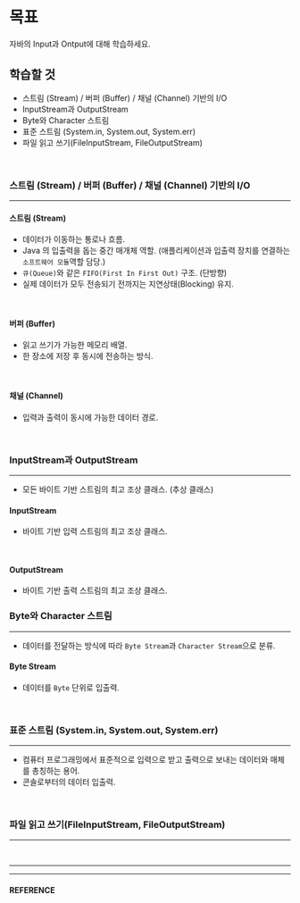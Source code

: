 # 목표
자바의 Input과 Ontput에 대해 학습하세요.
<br>

## 학습할 것
- 스트림 (Stream) / 버퍼 (Buffer) / 채널 (Channel) 기반의 I/O
- InputStream과 OutputStream
- Byte와 Character 스트림
- 표준 스트림 (System.in, System.out, System.err)
- 파일 읽고 쓰기(FileInputStream, FileOutputStream)
<br>


### 스트림 (Stream) / 버퍼 (Buffer) / 채널 (Channel) 기반의 I/O
---
  #### 스트림 (Stream)
  - 데이터가 이동하는 통로나 흐름.
  - Java 의 입출력을 돕는 중간 매개체 역할. (애플리케이션과 입출력 장치를 연결하는 `소프트웨어 모듈`역할 담당.)
  - `큐(Queue)`와 같은 `FIFO(First In First Out)` 구조. (단방향)
  - 실제 데이터가 모두 전송되기 전까지는 지연상태(Blocking) 유지.
<br>

  #### 버퍼 (Buffer)
  - 읽고 쓰기가 가능한 메모리 배열.
  - 한 장소에 저장 후 동시에 전송하는 방식.
<br>

  #### 채널 (Channel)
  - 입력과 출력이 동시에 가능한 데이터 경로.
<br>


### InputStream과 OutputStream
---
  - 모든 바이트 기반 스트림의 최고 조상 클래스. (추상 클래스)

  #### InputStream
  - 바이트 기반 입력 스트림의 최고 조상 클래스.
<br>

  #### OutputStream
  - 바이트 기반 출력 스트림의 최고 조상 클래스.


### Byte와 Character 스트림
---
  - 데이터를 전달하는 방식에 따라 `Byte Stream`과 `Character Stream`으로 분류.

  #### Byte Stream
  - 데이터를 `Byte` 단위로 입출력.
<br>


### 표준 스트림 (System.in, System.out, System.err)
---
  - 컴퓨터 프로그래밍에서 표준적으로 입력으로 받고 출력으로 보내는 데이터와 매체를 총칭하는 용어.
  - 콘솔로부터의 데이터 입출력.
<br>


### 파일 읽고 쓰기(FileInputStream, FileOutputStream)
---
<br>


___
___
#### REFERENCE
>
